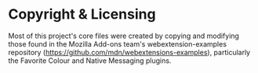 # Copyright & Licensing
Most of this project's core files were created by copying and modifying those found in the Mozilla Add-ons team's webextension-examples repository (https://github.com/mdn/webextensions-examples), particularly the Favorite Colour and Native Messaging plugins.
